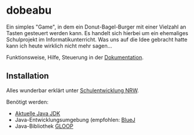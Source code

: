 # dobeabu

Ein simples "Game", in dem ein Donut-Bagel-Burger mit einer Vielzahl an Tasten gesteuert werden kann.
Es handelt sich hierbei um ein ehemaliges Schulprojekt im Informatikunterricht. Was uns auf die Idee gebracht hatte kann ich heute wirklich nicht mehr sagen...

Funktionsweise, Hilfe, Steuerung in der <a href="https://github.com/GrHalbgott/dobeabu/blob/main/Dokumentation.doc">Dokumentation</a>.

## Installation

Alles wunderbar erklärt unter <a href="https://www.schulentwicklung.nrw.de/cms/programmierung-mit-gloop/installation/index.html">Schulentwicklung NRW</a>.

Benötigt werden:
- <a href="https://www.oracle.com/java/technologies/downloads/">Aktuelle Java JDK</a>
- Java-Entwicklungsumgebung (empfohlen: <a href="http://www.bluej.org">BlueJ</a>
- Java-Bibliothek <a href="https://www.schulentwicklung.nrw.de/cms/programmierung-mit-gloop/oop-mit-gloop/index.html">GLOOP</a>
